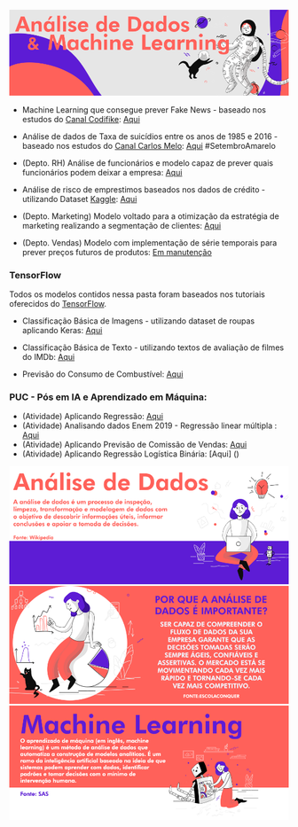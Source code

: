 ![alt text](https://github.com/keziacamposcs/AnaliseDeDados/blob/main/Apresenta%C3%A7%C3%A3o/Imagem3.png)


* Machine Learning que consegue prever Fake News - baseado nos estudos do [Canal Codifike](https://www.youtube.com/watch?v=UMw5-PhRZS0): [Aqui](https://github.com/keziacamposcs/AnaliseDeDados-e-MachineLearning/blob/main/MachineLearning_FakeNews.ipynb)

* Análise de dados de Taxa de suicídios entre os anos de 1985 e 2016 - baseado nos estudos do [Canal Carlos Melo](https://www.youtube.com/watch?v=vN3upvFYwJ0): [Aqui](https://github.com/keziacamposcs/AnaliseDeDados-e-MachineLearning/blob/main/SetembroAmarelo.ipynb) #SetembroAmarelo

* (Depto. RH) Análise de funcionários e modelo capaz de prever quais funcionários podem deixar a empresa: [Aqui](https://github.com/keziacamposcs/AnaliseDeDados-e-MachineLearning/blob/main/AnaliseDeDados_RH.ipynb)

* Análise de risco de emprestimos baseados nos dados de crédito - utilizando Dataset [Kaggle](https://www.kaggle.com/laotse/credit-risk-dataset): [Aqui](https://github.com/keziacamposcs/AnaliseDeDados-e-MachineLearning/blob/main/AnaliseDeCreditoDeClientes.ipynb)

* (Depto. Marketing) Modelo voltado para a otimização da estratégia de marketing realizando a segmentação de clientes: [Aqui](https://github.com/keziacamposcs/AnaliseDeDados-e-MachineLearning/blob/main/Segmenta%C3%A7%C3%A3oDeClientes_MKT.ipynb)

* (Depto. Vendas) Modelo com implementação de série temporais para prever preços futuros de produtos: [Em manutenção]()

### TensorFlow

Todos os modelos contidos nessa pasta foram baseados nos tutoriais oferecidos do [TensorFlow](https://www.tensorflow.org/).

* Classificação Básica de Imagens - utilizando dataset de roupas aplicando Keras: [Aqui](https://github.com/keziacamposcs/AnaliseDeDados-e-MachineLearning/blob/main/Classifica%C3%A7%C3%A3oB%C3%A1sicaImagem.ipynb)

* Classificação Básica de Texto - utilizando textos de avaliação de filmes do IMDb: [Aqui](https://github.com/keziacamposcs/AnaliseDeDados-e-MachineLearning/blob/main/TensorFlow/Classifica%C3%A7%C3%A3oB%C3%A1sicaTexto.ipynb)

* Previsão do Consumo de Combustível: [Aqui](https://github.com/keziacamposcs/AnaliseDeDados-e-MachineLearning/blob/main/TensorFlow/Previs%C3%A3oConsumoCombust%C3%ADvel.ipynb)


### PUC - Pós em IA e Aprendizado em Máquina:
* (Atividade) Aplicando Regressão: [Aqui](https://github.com/keziacamposcs/AnaliseDeDados-e-MachineLearning/blob/main/AtividadePUC_Regress%C3%A3o.ipynb)
* (Atividade) Analisando dados Enem 2019 - Regressão linear múltipla : [Aqui](https://github.com/keziacamposcs/AnaliseDeDados-e-MachineLearning/blob/main/AtividadePUC_Enem2019.ipynb)
* (Atividade) Aplicando Previsão de Comissão de Vendas: [Aqui](https://github.com/keziacamposcs/AnaliseDeDados-e-MachineLearning/blob/main/AtitivadadePUC_ComissaoVendas.ipynb)
* (Atividade) Aplicando Regressão Logística Binária: [Aqui] ()


![alt text](https://github.com/keziacamposcs/AnaliseDeDados/blob/main/Apresenta%C3%A7%C3%A3o/Imagem1.png)
![alt text](https://github.com/keziacamposcs/AnaliseDeDados/blob/main/Apresenta%C3%A7%C3%A3o/Imagem2.png)
![alt text](https://github.com/keziacamposcs/AnaliseDeDados/blob/main/Apresenta%C3%A7%C3%A3o/Imagem4.png)
